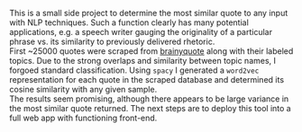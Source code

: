 This is a small side project to determine the most similar quote to any input with NLP techniques.
Such a function clearly has many potential applications, e.g. a speech writer gauging the originality of a particular phrase vs. its similarity to previously delivered rhetoric.  
First ~25000 quotes were scraped from [brainyquote](https://www.brainyquote.com/) along with their labeled topics. 
Due to the strong overlaps and similarity between topic names, I forgoed standard classification.
Using `spacy` I generated a `word2vec` representation for each quote in the scraped database and determined its cosine similarity with any given sample.  
The results seem promising, although there appears to be large variance in the most similar quote returned. 
The next steps are to deploy this tool into a full web app with functioning front-end.
